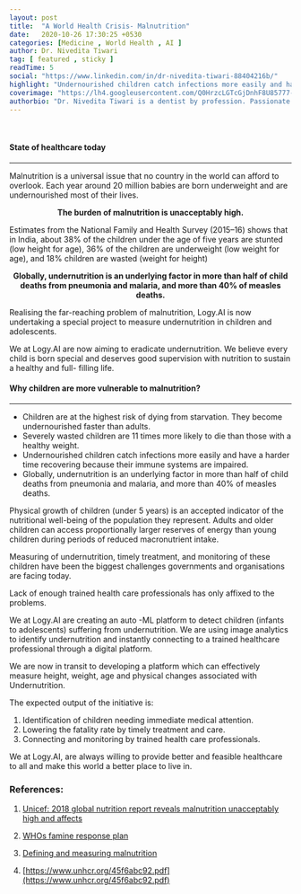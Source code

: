 ```yaml
---
layout: post
title:  "A World Health Crisis- Malnutrition"
date:   2020-10-26 17:30:25 +0530
categories: [Medicine , World Health , AI ]
author: Dr. Nivedita Tiwari
tag: [ featured , sticky ]
readTime: 5
social: "https://www.linkedin.com/in/dr-nivedita-tiwari-88404216b/"
highlight: "Undernourished children catch infections more easily and have a harder time recovering because their immune systems are impaired"
coverimage: "https://lh4.googleusercontent.com/Q0HrzcLGTcGjDnhF8U85777-baIgyw1vOEllqE29AwnyJycb2ITjnsHQd0-T7K3BAngrSvREie2TIQWsGKlgpW-LY1_GD19odl8oma-f48FipzwpJQRax_ILnBkqBG0FIIKQLM-HOkfW1ENyfQ"
authorbio: "Dr. Nivedita Tiwari is a dentist by profession. Passionate about artificial intelligence and technology. Spearhead in A.I Dentistry.A part time science writer and blogger(health and lifestyle)."
---
```

<br/>

#### State of healthcare today

<hr/>

Malnutrition is a universal issue that no country in the world can afford to overlook. Each year around 20 million babies are born underweight and are undernourished most of their lives.

<p align="center" style="font-weight: bold "> The burden of malnutrition is unacceptably high.</p>


Estimates from the National Family and Health Survey (2015–16) shows that in India, about 38% of the children under the age of five years are stunted (low height for age), 36% of the children are underweight (low weight for age), and 18% children are wasted (weight for height)


<p align="center" style="font-weight: bold " >  Globally, undernutrition is an underlying factor in more than half of child deaths from pneumonia and malaria, and more than 40% of measles deaths. </p>

Realising the far-reaching problem of malnutrition, Logy.AI is now undertaking a special project to measure undernutrition in children and adolescents.

We at Logy.AI are now aiming to eradicate undernutrition. We believe every child is born special and deserves good supervision with nutrition to sustain a healthy and full- filling life.

#### Why children are more vulnerable to malnutrition?

<hr/>

* Children are at the highest risk of dying from starvation. They become undernourished faster than adults.
*  Severely wasted children are 11 times more likely to die than those with a healthy weight.
* Undernourished children catch infections more easily and have a harder time recovering because their immune systems are impaired.
* Globally, undernutrition is an underlying factor in more than half of child deaths from pneumonia and malaria, and more than 40% of measles deaths.

Physical growth of children (under 5 years) is an accepted indicator of the nutritional well-being of the population they represent. Adults and older children can access proportionally larger reserves of energy than young children during periods of reduced macronutrient intake.

Measuring of undernutrition, timely treatment, and monitoring of these children have been the biggest challenges governments and organisations are facing today.

Lack of enough trained health care professionals has only affixed to the problems.

We at Logy.AI are creating an auto -ML platform to detect children (infants to adolescents) suffering from undernutrition.
We are using image analytics to identify undernutrition and instantly connecting to a trained healthcare professional through a digital platform.

We are now in transit to developing a platform which can effectively measure height, weight, age and physical changes associated with Undernutrition.

The expected output of the initiative is:

1. Identification of children needing immediate medical attention.
2. Lowering the fatality rate by timely treatment and care.
3. Connecting and monitoring by trained health care professionals.

We at Logy.AI, are always willing to provide better and feasible healthcare to all and make this world a better place to live in.

### References:

1. [Unicef: 2018 global nutrition report reveals malnutrition unacceptably high and affects](https://www.unicef.org/press-releases/2018-global-nutrition-report-reveals-malnutrition-unacceptably-high-and-affects)

2. [WHOs famine response plan](https://www.afro.who.int/news/whos-famine-response-plan-south-sudan-focuses-working-partners-prevent-spread-diseases-amongst)

3. [Defining and measuring malnutrition](https://studylib.net/doc/8899566/defining-and-measuring-malnutrition)

4. [https://www.unhcr.org/45f6abc92.pdf](https://www.unhcr.org/45f6abc92.pdf)

